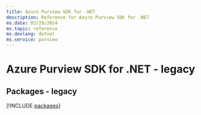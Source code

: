 ```yaml
---
title: Azure Purview SDK for .NET
description: Reference for Azure Purview SDK for .NET
ms.date: 03/29/2024
ms.topic: reference
ms.devlang: dotnet
ms.service: purview
---
```

# Azure Purview SDK for .NET - legacy
## Packages - legacy
[!INCLUDE [packages](purview-index.md)]